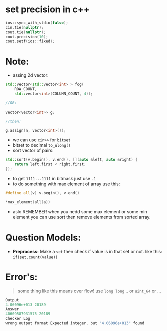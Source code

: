# set precision in c++

```c++
ios::sync_with_stdio(false);
cin.tie(nullptr);
cout.tie(nullptr);
cout.precision(10);
cout.setf(ios::fixed);
```

# Note:
- assing 2d vector: 
```c++
std::vector<std::vector<int> > fog(
    ROW_COUNT,
    std::vector<int>(COLUMN_COUNT, 4));

//OR: 

vector<vector<int>> g;

//then: 

g.assign(n, vector<int>());

```
- we can use `cin>>` for `bitset`
- bitset to decimal `to_ulong()`
- sort vector of pairs:   
```c++
std::sort(v.begin(), v.end(), [](auto &left, auto &right) {
    return left.first < right.first;
});
```
- to get `1111...1111` in bitmask just use `-1`
- to do something with max element of array use this: 
```c++
#define all(v) v.begin(), v.end()

*max_element(all(a))
```
- aslo REMEMBER when you nedd some max element or some min element you can use sort then remove elements from sorted array.

# Question Models:

- **Preprocess:** Make a `set` then check if value is in that set or not. like this: `if(set.count(value))`

# Error's:

> some thing like this means over flow! use `long long` .. or `uint_64` or ...

```c++
Output
4.06096e+013 20189
Answer
40609587931575 20189
Checker Log
wrong output format Expected integer, but "4.06096e+013" found
```
